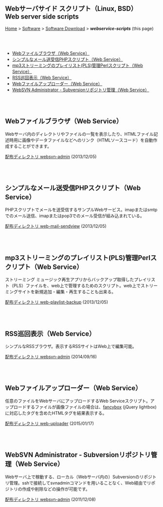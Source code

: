 ## Webサーバサイド スクリプト（Linux, BSD）<br />Web server side scripts<!-- omit in toc -->

[Home](https://oasis3855.github.io/webpage/) > [Software](https://oasis3855.github.io/webpage/software/index.html) > [Software Download](https://oasis3855.github.io/webpage/software/software-download.html) > ***webservice-scripts*** (this page)

<br />
<br />

- [Webファイルブラウザ（Web Service）](#webファイルブラウザweb-service)
- [シンプルなメール送受信PHPスクリプト（Web Service）](#シンプルなメール送受信phpスクリプトweb-service)
- [mp3ストリーミングのプレイリスト(PLS)管理Perlスクリプト（Web Service）](#mp3ストリーミングのプレイリストpls管理perlスクリプトweb-service)
- [RSS巡回表示（Web Service）](#rss巡回表示web-service)
- [Webファイルアップローダー（Web Service）](#webファイルアップローダーweb-service)
- [WebSVN Administrator - Subversionリポジトリ管理（Web Service）](#websvn-administrator---subversionリポジトリ管理web-service)


<br />
<br />

## Webファイルブラウザ（Web Service）

Webサーバ内のディレクトリやファイルの一覧を表示したり、HTMLファイル記述時用に画像やデータファイルなどへのリンク（HTMLソースコード）を自動作成することができます。

[配布ディレクトリ websvn-admin](web-file-browser/README.md) (2013/12/05)

<br />
<br />

## シンプルなメール送受信PHPスクリプト（Web Service）

PHPスクリプトでメールを送受信するサンプルWebサービス。imapまたはsmtpでのメール送信、imapまたはpop3でのメール受信が組み込まれている。

[配布ディレクトリ web-mail-sendview](web-mail-sendview/README.md) (2013/12/05)

<br />
<br />

## mp3ストリーミングのプレイリスト(PLS)管理Perlスクリプト（Web Service）

ストリーミング ミュージック再生アプリからバックアップ取得したプレイリスト（PLS）ファイルを、web上で管理するためのスクリプト。web上でストリーミングサイトを新規追加・編集・再生することも出来る。

[配布ディレクトリ web-playlist-backup](web-playlist-backup/README.md) (2013/12/05)

<br />
<br />

## RSS巡回表示（Web Service）

シンプルなRSSブラウザ。表示するRSSサイトはWeb上で編集可能。

[配布ディレクトリ websvn-admin](web-rss-receive/README.md) (2014/09/16)

<br />
<br />

## Webファイルアップローダー（Web Service）

任意のファイルをWebサーバにアップロードするWeb Serviceスクリプト。アップロードするファイルが画像ファイルの場合は、[fancybox](http://fancybox.net/) (jQuery lightbox) に対応したタグを含めたHTMLタグを結果表示する。

[配布ディレクトリ web-uploader](web-uploader/README.md) (2015/01/17)

<br />
<br />

## WebSVN Administrator - Subversionリポジトリ管理（Web Service）

Webサーバ上で稼動する、ローカル（Webサーバ内の）Subversionのリポジトリ管理。sshで接続してsvnadminコマンドを用いることなく、Web経由でリポジトリの作成や削除などの操作が可能です。

[配布ディレクトリ websvn-admin](websvn-admin/README.md) (2011/12/08)

<br />
<br />

